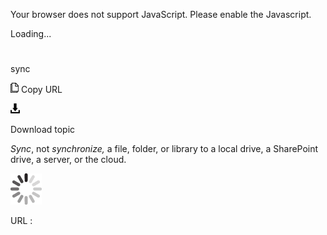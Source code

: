 Your browser does not support JavaScript. Please enable the Javascript.

Loading...

# 

sync

![Copy URL](sync_files/Copy.png)
Copy URL

![Download](sync_files/Download.png)

Download topic

*Sync*, not *synchronize,* a file, folder, or library to a local drive, a SharePoint drive, a server, or the cloud. 

![In progress](sync_files/activity-large.gif)

URL :
